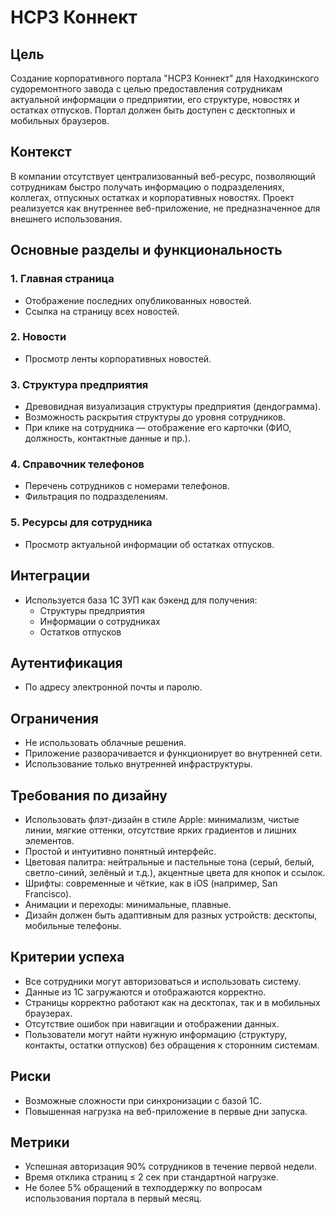 # НСРЗ Коннект

## Цель
Создание корпоративного портала "НСРЗ Коннект" для Находкинского судоремонтного завода с целью предоставления сотрудникам актуальной информации о предприятии, его структуре, новостях и остатках отпусков. Портал должен быть доступен с десктопных и мобильных браузеров.

## Контекст
В компании отсутствует централизованный веб-ресурс, позволяющий сотрудникам быстро получать информацию о подразделениях, коллегах, отпускных остатках и корпоративных новостях. Проект реализуется как внутреннее веб-приложение, не предназначенное для внешнего использования.

## Основные разделы и функциональность

### 1. **Главная страница**
- Отображение последних опубликованных новостей.
- Ссылка на страницу всех новостей.

### 2. **Новости**
- Просмотр ленты корпоративных новостей.

### 3. **Структура предприятия**
- Древовидная визуализация структуры предприятия (дендограмма).
- Возможность раскрытия структуры до уровня сотрудников.
- При клике на сотрудника — отображение его карточки (ФИО, должность, контактные данные и пр.).

### 4. **Справочник телефонов**
- Перечень сотрудников с номерами телефонов.
- Фильтрация по подразделениям.

### 5. **Ресурсы для сотрудника**
- Просмотр актуальной информации об остатках отпусков.

## Интеграции
- Используется база 1С ЗУП как бэкенд для получения:
  - Структуры предприятия
  - Информации о сотрудниках
  - Остатков отпусков

## Аутентификация
- По адресу электронной почты и паролю.

## Ограничения
- Не использовать облачные решения.
- Приложение разворачивается и функционирует во внутренней сети.
- Использование только внутренней инфраструктуры.

## Требования по дизайну
- Использовать флэт-дизайн в стиле Apple: минимализм, чистые линии, мягкие оттенки, отсутствие ярких градиентов и лишних элементов.
- Простой и интуитивно понятный интерфейс.
- Цветовая палитра: нейтральные и пастельные тона (серый, белый, светло-синий, зелёный и т.д.), акцентные цвета для кнопок и ссылок.
- Шрифты: современные и чёткие, как в iOS (например, San Francisco).
- Анимации и переходы: минимальные, плавные.
- Дизайн должен быть адаптивным для разных устройств: десктопы, мобильные телефоны.

## Критерии успеха
- Все сотрудники могут авторизоваться и использовать систему.
- Данные из 1С загружаются и отображаются корректно.
- Страницы корректно работают как на десктопах, так и в мобильных браузерах.
- Отсутствие ошибок при навигации и отображении данных.
- Пользователи могут найти нужную информацию (структуру, контакты, остатки отпусков) без обращения к сторонним системам.

## Риски
- Возможные сложности при синхронизации с базой 1С.
- Повышенная нагрузка на веб-приложение в первые дни запуска.

## Метрики
- Успешная авторизация 90% сотрудников в течение первой недели.
- Время отклика страниц ≤ 2 сек при стандартной нагрузке.
- Не более 5% обращений в техподдержку по вопросам использования портала в первый месяц.
